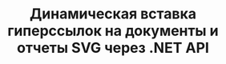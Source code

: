 ---
############################# Static ############################
layout: "auto-gen-gist"
draft: false
path: "ru/assembly/net/text/svg/"
otherformats: PDF HTML XPS TIFF MHTML TXT XAML EPUB PS PCL XML OTT OXPS MD POT OTP DOC DOCX DOCM DOT DOTX DOTM RTF ODT OTT XLS XLT XLSX XLSM XLTX XLTM XLSB ODS PPT PPTX PPTM PPS PPSX PPSM  POTX POTM ODP EML EMLX MSG 

############################# Head ############################
head_title: ".NET API для динамической вставки гиперссылок в документы SVG"
head_description: "API GroupDocs.Assembly .NET позволяет разработчикам динамически вставлять гиперссылки в сообщения электронной почты, отчеты или документы, такие как PDF DOC, DOCX, RTF, XLSX, CSV, PPTX, EML, MSG и другие."

############################# Header ############################
title: "Динамическая вставка гиперссылок на документы и отчеты SVG через .NET API"
description: "API GroupDocs.Assembly .NET позволяет программистам динамически вставлять гиперссылки в отчеты, электронные письма и документы Office, такие как PDF DOC, DOCX, RTF, XLSX, CSV, PPT, PPTX, EML, HTML, MSG и другие."

######################### Download Button #######################
button:
    enable: true

############################# About ############################
about:
    enable: true
    title: "Как динамически вставлять гиперссылки в отчеты, электронные письма и различные документы?"
    content: |
       На этой веб-странице объясняется, как пользователи могут динамически вставлять гиперссылки на свои отчеты, сообщения электронной почты и различные типы документов в свои собственные приложения .NET. Гиперссылки являются основой всемирной паутины и могут использоваться для связывания различных страниц, документов или перехода к новому разделу в текущем документе. GroupDocs.Assembly .NET — это очень мощный API, который помогает разработчикам программного обеспечения динамически добавлять гиперссылки в свои документы или отчеты, написав всего пару строк кода. Он включает поддержку некоторых очень популярных типов документов, таких как PDF, HTML, электронная почта Outlook, Microsoft Office Word, рабочие листы Excel, презентации PowerPoint и многие другие. Он поддерживает несколько расширенных функций, таких как вставка ссылок на страницу документа, вставка ссылок в ячейки, редактирование гиперссылок, отображение текста вместо гиперссылки, динамическая вставка ссылок из закладок, вставка гиперссылки на слайд презентации и многое другое.

############################# content ############################
steps:
    enable: true
    block:
    - title_left: "Вставка гиперссылок в текстовые документы через .NET"
      content_left: |
       GroupDocs.Assembly .NET API обеспечивает полную поддержку вставки и редактирования гиперссылок внутри различных типов документов. В следующем примере кода C# .NET показано, как легко добавлять гиперссылки в документ Word. 

      title_right: "Как добавить гиперссылки в файл Word"
      content_right: |
        * Настройка исходных и целевых документов
        * Установить выражение Uri, а также отображать текстовое выражение
        * Создайте экземпляр класса [DocumentAssembler](https://apireference.groupdocs.com/assembly/net/groupdocs.assembly/documentassembler).
        * Вызовите метод [AssembleDocument](https://apireference.groupdocs.com/assembly/net/groupdocs.assembly.documentassembler/assembledocument/methods/1) для сборки документа. Он поддерживает
          * Поток для чтения шаблона документа.
          * Поток для записи результирующего документа.
          * Дополнительные возможности загрузки и сохранения документа.
          * Информация об объектах источника данных.

      gisthash: "f4a8031406d44941d400088b718f7730"
      gistfile: "insert_hyperlinks_to_word_document.cs"

    - title_left: "Динамическая вставка гиперссылок в электронные таблицы через .NET"
      content_left: |
       GroupDocs.Assembly .NET API полностью поддерживает добавление и обработку гиперссылок внутри файлов электронных таблиц. Вы можете легко отредактировать его местоположение или заменить его новым. Следующий код C# показывает, как легко пользователи могут вставлять гиперссылки в свои файлы электронных таблиц внутри своих собственных приложений .NET.

      title_right: "Добавление гиперссылок в табличные документы"
      content_right: |
        * Настройка исходных и целевых документов
        * Установить выражение Uri, а также отображать текстовое выражение
        * Создайте экземпляр класса [DocumentAssembler](https://apireference.groupdocs.com/assembly/net/groupdocs.assembly/documentassembler).
        * Вызовите метод [AssembleDocument](https://apireference.groupdocs.com/assembly/net/groupdocs.assembly.documentassembler/assembledocument/methods/1) для сборки документа. Он поддерживает
          * Поток для чтения шаблона документа.
          * Поток для записи результирующего документа.
          * Дополнительные возможности загрузки и сохранения документа.
          * Информация об объектах источника данных. 

      gisthash: "c2f9cd8bb06f9a7a2c444621ebf82696"
      gistfile: "insert_hyperlinks_in_spreadsheet_documents.cs"

    - title_left: "Добавление гиперссылок в презентацию PowerPoint через .NET API"
      content_left: |
       GroupDocs.Assembly для .NET помогает профессионалам в области программного обеспечения создавать приложения для управления различными типами документов. В следующем примере кода показано, как разработчики программного обеспечения могут добавлять гиперссылки в документы презентации PowerPoint. 

      title_right: "Как добавить гиперссылки в презентации"
      content_right: |
        * Настройка исходного и целевого файлов презентации
        * Установите Uri и отобразите текстовые выражения
        * Создайте экземпляр класса [DocumentAssembler](https://apireference.groupdocs.com/assembly/net/groupdocs.assembly/documentassembler).
        * Вызовите метод [AssembleDocument](https://apireference.groupdocs.com/assembly/net/groupdocs.assembly.documentassembler/assembledocument/methods/1) для сборки документа. Он поддерживает
          * Поток для чтения шаблона документа.
          * Поток для записи результирующего документа.
          * Дополнительные возможности загрузки и сохранения документа.
          * Информация об объектах источника данных.

      gisthash: "49e1ca9eccc41942372c23c14f98ecef"
      gistfile: "insert_hyperlinks_in_presentation_documents.cs"

    - title_left: ".NET API для вставки гиперссылок в сообщения электронной почты"
      content_left: |
       GroupDocs.Assembly .NET API позволяет специалистам по программному обеспечению вставлять гиперссылки в свои документы электронной почты. Следующий код .NET демонстрирует, как легко программисты могут добавлять гиперссылки в свои сообщения электронной почты и отправлять их другим пользователям из своих собственных приложений .NET. 

      title_right: "Добавить гиперссылки в документы электронной почты"
      content_right: |
        * Настройка исходного и целевого файлов электронных таблиц
        * Установите Uri и отобразите текстовые выражения
        * Создайте экземпляр класса [DocumentAssembler](https://apireference.groupdocs.com/assembly/net/groupdocs.assembly/documentassembler).
        * Вызовите метод [AssembleDocument](https://apireference.groupdocs.com/assembly/net/groupdocs.assembly.documentassembler/assembledocument/methods/1) для сборки документа. Он поддерживает
          * Поток для чтения шаблона документа.
          * Поток для записи результирующего документа.
          * Дополнительные возможности загрузки и сохранения документа.
          * Информация об объектах источника данных. 

      gisthash: "8c119b4faa0334179854e164d87d3e7b"
      gistfile: "insert_hyperlinks_in_email_documents.cs"  

    - title_left: "Системные Требования"
      content_left: |
        API GroupDocs.Assembly .NET поддерживаются на всех основных платформах и операционных системах. Полное руководство по системным требованиям можно найти на странице [системные требования](https://docs.groupdocs.com/assembly/net/system-requirements/). Перед выполнением приведенного ниже кода убедитесь, что на вашем компьютере установлены следующие предварительные компоненты. система:
         * Операционные системы: Microsoft Windows, Linux, MacOS
         * Среда разработки: Visual Studio, Xamarin, MonoDevelop и т. д.
         * Фреймворки: .NET Framework, .NET Standard, .NET Core, Mono
         * Получите последнюю версию API GroupDocs.Assembly .NET из [NuGet](https://www.nuget.org/packages/GroupDocs.Assembly/)
        
      title_right: "Зачем использовать GroupDocs.Assembly"
      content_right: |
         * Разрешить пользователям создавать собственные документы из шаблонов.
         * Для создания и автоматизации документов не требуется дополнительное программное обеспечение
         * Возможность создания выходного документа на основе источника данных
         * Динамически вставлять содержимое документа в отчет
         * Динамически прикрепляйте вложения электронной почты и вставляйте гиперссылки в отчеты.
         * Автоматическое удаление пустых абзацев
         * Полная поддержка нескольких форматов данных
         * Поддержка динамических вложений электронной почты

demos:
    enable: true


more_formats:
    enable: true


back_to_top:
    enable: true
---